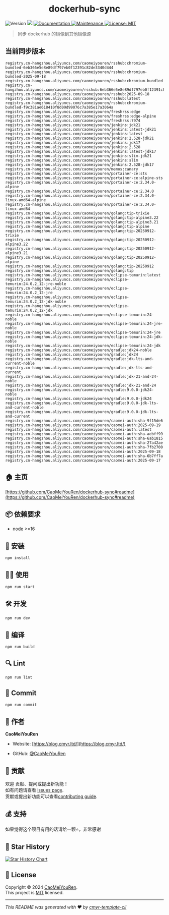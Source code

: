 <h1 align="center">dockerhub-sync </h1>
<p>
  <img alt="Version" src="https://img.shields.io/badge/version-0.1.0-blue.svg?cacheSeconds=2592000" />
  <img src="https://img.shields.io/badge/node-%3E%3D16-blue.svg" />
  <a href="https://github.com/CaoMeiYouRen/dockerhub-sync#readme" target="_blank">
    <img alt="Documentation" src="https://img.shields.io/badge/documentation-yes-brightgreen.svg" />
  </a>
  <a href="https://github.com/CaoMeiYouRen/dockerhub-sync/graphs/commit-activity" target="_blank">
    <img alt="Maintenance" src="https://img.shields.io/badge/Maintained%3F-yes-green.svg" />
  </a>
  <a href="https://github.com/CaoMeiYouRen/dockerhub-sync/blob/master/LICENSE" target="_blank">
    <img alt="License: MIT" src="https://img.shields.io/github/license/CaoMeiYouRen/dockerhub-sync?color=yellow" />
  </a>
</p>


> 同步 dockerhub 的镜像到其他镜像源

## 当前同步版本

<!-- DOCKER_START -->
```
registry.cn-hangzhou.aliyuncs.com/caomeiyouren/rsshub:chromium-bundled-6eb366e5e8e89df797eb0f12391c82de3340d444
registry.cn-hangzhou.aliyuncs.com/caomeiyouren/rsshub:chromium-bundled-2025-09-18
registry.cn-hangzhou.aliyuncs.com/caomeiyouren/rsshub:chromium-bundled
registry.cn-hangzhou.aliyuncs.com/caomeiyouren/rsshub:6eb366e5e8e89df797eb0f12391c82de3340d444
registry.cn-hangzhou.aliyuncs.com/caomeiyouren/rsshub:2025-09-18
registry.cn-hangzhou.aliyuncs.com/caomeiyouren/rsshub:latest
registry.cn-hangzhou.aliyuncs.com/caomeiyouren/rsshub:chromium-bundled-f9c381ae618410f8d09d99076c7a385e17a3064a
registry.cn-hangzhou.aliyuncs.com/caomeiyouren/freshrss:edge
registry.cn-hangzhou.aliyuncs.com/caomeiyouren/freshrss:edge-alpine
registry.cn-hangzhou.aliyuncs.com/caomeiyouren/freshrss:7974
registry.cn-hangzhou.aliyuncs.com/caomeiyouren/jenkins:jdk21
registry.cn-hangzhou.aliyuncs.com/caomeiyouren/jenkins:latest-jdk21
registry.cn-hangzhou.aliyuncs.com/caomeiyouren/jenkins:latest
registry.cn-hangzhou.aliyuncs.com/caomeiyouren/jenkins:2.528-jdk21
registry.cn-hangzhou.aliyuncs.com/caomeiyouren/jenkins:jdk17
registry.cn-hangzhou.aliyuncs.com/caomeiyouren/jenkins:2.528
registry.cn-hangzhou.aliyuncs.com/caomeiyouren/jenkins:latest-jdk17
registry.cn-hangzhou.aliyuncs.com/caomeiyouren/jenkins:slim-jdk21
registry.cn-hangzhou.aliyuncs.com/caomeiyouren/jenkins:slim
registry.cn-hangzhou.aliyuncs.com/caomeiyouren/jenkins:2.528-jdk17
registry.cn-hangzhou.aliyuncs.com/caomeiyouren/memos:canary
registry.cn-hangzhou.aliyuncs.com/caomeiyouren/portainer-ce:sts
registry.cn-hangzhou.aliyuncs.com/caomeiyouren/portainer-ce:alpine-sts
registry.cn-hangzhou.aliyuncs.com/caomeiyouren/portainer-ce:2.34.0-alpine
registry.cn-hangzhou.aliyuncs.com/caomeiyouren/portainer-ce:2.34.0
registry.cn-hangzhou.aliyuncs.com/caomeiyouren/portainer-ce:2.34.0-linux-amd64-alpine
registry.cn-hangzhou.aliyuncs.com/caomeiyouren/portainer-ce:2.34.0-linux-amd64
registry.cn-hangzhou.aliyuncs.com/caomeiyouren/golang:tip-trixie
registry.cn-hangzhou.aliyuncs.com/caomeiyouren/golang:tip-alpine3.22
registry.cn-hangzhou.aliyuncs.com/caomeiyouren/golang:tip-alpine3.21
registry.cn-hangzhou.aliyuncs.com/caomeiyouren/golang:tip-alpine
registry.cn-hangzhou.aliyuncs.com/caomeiyouren/golang:tip-20250912-trixie
registry.cn-hangzhou.aliyuncs.com/caomeiyouren/golang:tip-20250912-alpine3.22
registry.cn-hangzhou.aliyuncs.com/caomeiyouren/golang:tip-20250912-alpine3.21
registry.cn-hangzhou.aliyuncs.com/caomeiyouren/golang:tip-20250912-alpine
registry.cn-hangzhou.aliyuncs.com/caomeiyouren/golang:tip-20250912
registry.cn-hangzhou.aliyuncs.com/caomeiyouren/golang:tip
registry.cn-hangzhou.aliyuncs.com/caomeiyouren/eclipse-temurin:latest
registry.cn-hangzhou.aliyuncs.com/caomeiyouren/eclipse-temurin:24.0.2_12-jre-noble
registry.cn-hangzhou.aliyuncs.com/caomeiyouren/eclipse-temurin:24.0.2_12-jre
registry.cn-hangzhou.aliyuncs.com/caomeiyouren/eclipse-temurin:24.0.2_12-jdk-noble
registry.cn-hangzhou.aliyuncs.com/caomeiyouren/eclipse-temurin:24.0.2_12-jdk
registry.cn-hangzhou.aliyuncs.com/caomeiyouren/eclipse-temurin:24-noble
registry.cn-hangzhou.aliyuncs.com/caomeiyouren/eclipse-temurin:24-jre-noble
registry.cn-hangzhou.aliyuncs.com/caomeiyouren/eclipse-temurin:24-jre
registry.cn-hangzhou.aliyuncs.com/caomeiyouren/eclipse-temurin:24-jdk-noble
registry.cn-hangzhou.aliyuncs.com/caomeiyouren/eclipse-temurin:24-jdk
registry.cn-hangzhou.aliyuncs.com/caomeiyouren/gradle:jdk24-noble
registry.cn-hangzhou.aliyuncs.com/caomeiyouren/gradle:jdk24
registry.cn-hangzhou.aliyuncs.com/caomeiyouren/gradle:jdk-lts-and-current-noble
registry.cn-hangzhou.aliyuncs.com/caomeiyouren/gradle:jdk-lts-and-current
registry.cn-hangzhou.aliyuncs.com/caomeiyouren/gradle:jdk-21-and-24-noble
registry.cn-hangzhou.aliyuncs.com/caomeiyouren/gradle:jdk-21-and-24
registry.cn-hangzhou.aliyuncs.com/caomeiyouren/gradle:9.0.0-jdk24-noble
registry.cn-hangzhou.aliyuncs.com/caomeiyouren/gradle:9.0.0-jdk24
registry.cn-hangzhou.aliyuncs.com/caomeiyouren/gradle:9.0.0-jdk-lts-and-current-noble
registry.cn-hangzhou.aliyuncs.com/caomeiyouren/gradle:9.0.0-jdk-lts-and-current
registry.cn-hangzhou.aliyuncs.com/caomeiyouren/caomei-auth:sha-9f15de6
registry.cn-hangzhou.aliyuncs.com/caomeiyouren/caomei-auth:2025-09-19
registry.cn-hangzhou.aliyuncs.com/caomeiyouren/caomei-auth:latest
registry.cn-hangzhou.aliyuncs.com/caomeiyouren/caomei-auth:sha-aebff99
registry.cn-hangzhou.aliyuncs.com/caomeiyouren/caomei-auth:sha-6ab1815
registry.cn-hangzhou.aliyuncs.com/caomeiyouren/caomei-auth:sha-27a42ae
registry.cn-hangzhou.aliyuncs.com/caomeiyouren/caomei-auth:sha-7fb2700
registry.cn-hangzhou.aliyuncs.com/caomeiyouren/caomei-auth:2025-09-18
registry.cn-hangzhou.aliyuncs.com/caomeiyouren/caomei-auth:sha-6b7ff7a
registry.cn-hangzhou.aliyuncs.com/caomeiyouren/caomei-auth:2025-09-17
```
<!-- DOCKER_END -->

## 🏠 主页

[https://github.com/CaoMeiYouRen/dockerhub-sync#readme](https://github.com/CaoMeiYouRen/dockerhub-sync#readme)


## 📦 依赖要求


- node >=16

## 🚀 安装

```sh
npm install
```

## 👨‍💻 使用

```sh
npm run start
```

## 🛠️ 开发

```sh
npm run dev
```

## 🔧 编译

```sh
npm run build
```

## 🔍 Lint

```sh
npm run lint
```

## 💾 Commit

```sh
npm run commit
```


## 👤 作者


**CaoMeiYouRen**

* Website: [https://blog.cmyr.ltd/](https://blog.cmyr.ltd/)

* GitHub: [@CaoMeiYouRen](https://github.com/CaoMeiYouRen)


## 🤝 贡献

欢迎 贡献、提问或提出新功能！<br />如有问题请查看 [issues page](https://github.com/CaoMeiYouRen/dockerhub-sync/issues). <br/>贡献或提出新功能可以查看[contributing guide](https://github.com/CaoMeiYouRen/dockerhub-sync/blob/master/CONTRIBUTING.md).

## 💰 支持

如果觉得这个项目有用的话请给一颗⭐️，非常感谢

## 🌟 Star History

[![Star History Chart](https://api.star-history.com/svg?repos=CaoMeiYouRen/dockerhub-sync&type=Date)](https://star-history.com/#CaoMeiYouRen/dockerhub-sync&Date)

## 📝 License

Copyright © 2024 [CaoMeiYouRen](https://github.com/CaoMeiYouRen).<br />
This project is [MIT](https://github.com/CaoMeiYouRen/dockerhub-sync/blob/master/LICENSE) licensed.

***
_This README was generated with ❤️ by [cmyr-template-cli](https://github.com/CaoMeiYouRen/cmyr-template-cli)_

